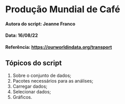 # Produção Mundial de Café

#### Autora do script: Jeanne Franco
#### Data: 16/08/22
#### Referência: https://ourworldindata.org/transport

## Tópicos do script

1. Sobre o conjunto de dados;
2. Pacotes necessários para as análises;
3. Carregar dados;
4. Selecionar dados;
5. Gráficos.
